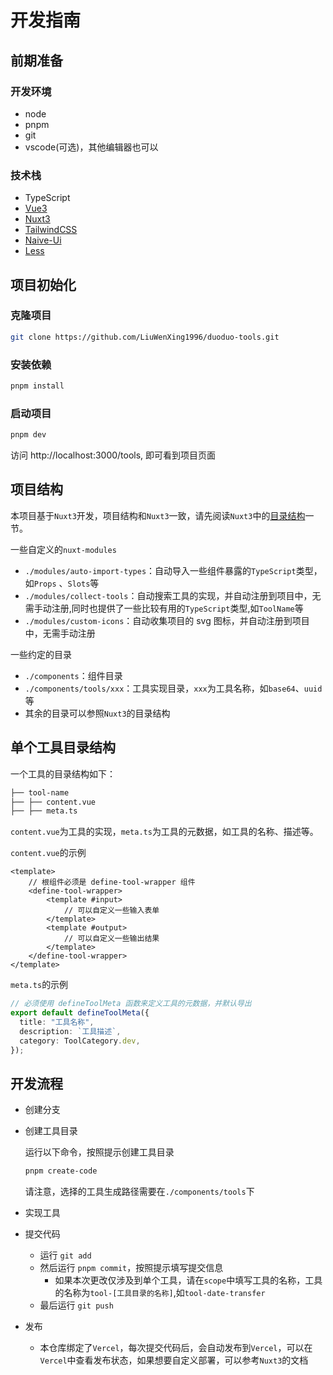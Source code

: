 # 开发指南

## 前期准备

### 开发环境

- node 
- pnpm
- git
- vscode(可选)，其他编辑器也可以

### 技术栈

- TypeScript
- [Vue3](https://cn.vuejs.org/)
- [Nuxt3](https://nuxt.com.cn/)
- [TailwindCSS](https://tailwindcss.com/)
- [Naive-Ui](https://www.naiveui.com/zh-CN/os-theme)
- [Less](https://lesscss.org/)

## 项目初始化

### 克隆项目

```bash
git clone https://github.com/LiuWenXing1996/duoduo-tools.git
```
### 安装依赖
```bash
pnpm install
```
### 启动项目
```bash
pnpm dev
```
访问 http://localhost:3000/tools, 即可看到项目页面

## 项目结构

本项目基于`Nuxt3`开发，项目结构和`Nuxt3`一致，请先阅读`Nuxt3`中的[目录结构](https://nuxt.com.cn/docs/guide)一节。

一些自定义的`nuxt-modules`
- `./modules/auto-import-types`：自动导入一些组件暴露的`TypeScript`类型，如`Props` 、`Slots`等
- `./modules/collect-tools`：自动搜索工具的实现，并自动注册到项目中，无需手动注册,同时也提供了一些比较有用的`TypeScript`类型,如`ToolName`等
- `./modules/custom-icons`：自动收集项目的 svg 图标，并自动注册到项目中，无需手动注册

一些约定的目录
- `./components`：组件目录
- `./components/tools/xxx`：工具实现目录，`xxx`为工具名称，如`base64`、`uuid`等
- 其余的目录可以参照`Nuxt3`的目录结构
  
## 单个工具目录结构

一个工具的目录结构如下：
```bash
├── tool-name
├── ├── content.vue
├── ├── meta.ts
```

`content.vue`为工具的实现，`meta.ts`为工具的元数据，如工具的名称、描述等。

`content.vue`的示例
```vue
<template>
    // 根组件必须是 define-tool-wrapper 组件
    <define-tool-wrapper>
        <template #input>
            // 可以自定义一些输入表单
        </template>
        <template #output>
            // 可以自定义一些输出结果
        </template>
    </define-tool-wrapper>
</template>
```

`meta.ts`的示例

```ts
// 必须使用 defineToolMeta 函数来定义工具的元数据，并默认导出
export default defineToolMeta({
  title: "工具名称",
  description: `工具描述`,
  category: ToolCategory.dev,
});
```

## 开发流程
- 创建分支
- 创建工具目录

    运行以下命令，按照提示创建工具目录
    ```bash
    pnpm create-code
    ```
    请注意，选择的工具生成路径需要在`./components/tools`下
- 实现工具
- 提交代码
  - 运行 `git add`
  - 然后运行 `pnpm commit`，按照提示填写提交信息
    - 如果本次更改仅涉及到单个工具，请在`scope`中填写工具的名称，工具的名称为`tool-[工具目录的名称]`,如`tool-date-transfer`
  - 最后运行 `git push`
- 发布
  - 本仓库绑定了`Vercel`，每次提交代码后，会自动发布到`Vercel`，可以在`Vercel`中查看发布状态，如果想要自定义部署，可以参考`Nuxt3`的文档    